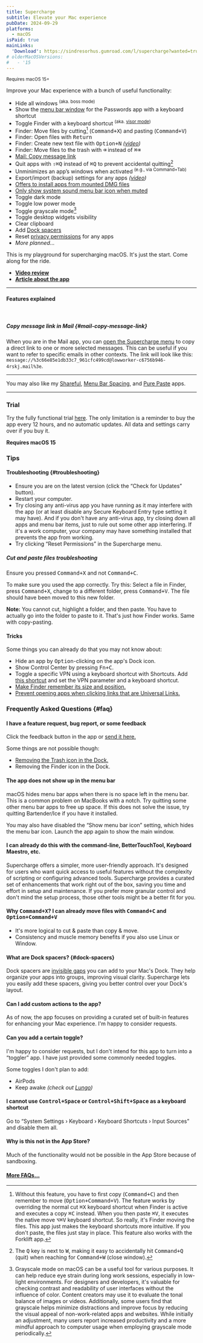 ```yaml
---
title: Supercharge
subtitle: Elevate your Mac experience
pubDate: 2024-09-29
platforms:
  - macOS
isPaid: true
mainLinks:
  'Download': https://sindresorhus.gumroad.com/l/supercharge?wanted=true
# olderMacOSVersions:
#   - '15
---
```


<sup>Requires macOS 15+</sup>

Improve your Mac experience with a bunch of useful functionality:

- Hide all windows <sup>(aka. boss mode)</sup>
- Show the [menu bar window](https://github.com/user-attachments/assets/1b8e2e12-187a-4d32-8ba3-c13f154de9e0) for the Passwords app with a keyboard shortcut
- Toggle Finder with a keyboard shortcut <sup>(aka. [visor mode](https://totalfinder.binaryage.com/visor))</sup>
- Finder: Move files by cutting[^commandx] (<kbd>Command+X</kbd>) and pasting (<kbd>Command+V</kbd>)
- Finder: Open files with <kbd>Return</kbd>
- Finder: Create new text file with <kbd>Option+N</kbd> *([video](https://github.com/user-attachments/assets/cb2c4606-12eb-4915-a64c-9b8ac3e123cf))*
- Finder: Move files to the trash with <kbd>⌫</kbd> instead of <kbd>⌘⌫</kbd>
- [Mail: Copy message link](#mail-copy-message-link)
- Quit apps with <kbd>⇧⌘Q</kbd> instead of <kbd>⌘Q</kbd> to prevent accidental quitting[^quit]
- Unminimizes an app’s windows when activated <sup>(e.g., via Command+Tab)</sup>
- Export/import (backup) settings for any apps *([video](https://github.com/user-attachments/assets/82727408-3acb-4c18-91c6-428f1e0ad8c5))*
- [Offers to install apps from mounted DMG files](https://github.com/user-attachments/assets/5ecb9b0b-5719-4382-98a0-c3316bd20a6b)
- [Only show system sound menu bar icon when muted](https://github.com/user-attachments/assets/10447e39-f288-406b-a504-6ab7b8fcf261)
- Toggle dark mode
- Toggle low power mode
- Toggle grayscale mode[^grayscale]
- Toggle desktop widgets visibility
- Clear clipboard
- Add [Dock spacers](#dock-spacers)
- Reset [privacy permissions](https://support.apple.com/en-vn/guide/mac-help/mchl211c911f/mac) for any apps
- *More planned…*

This is my playground for supercharging macOS. It's just the start. Come along for the ride.

- [**Video review**](https://www.youtube.com/watch?v=hp-WMYZQ75U)
- [**Article about the app**](https://todayonmac.com/supercharge/)

[^commandx]: Without this feature, you have to first copy (<kbd>Command+C</kbd>) and then remember to move (<kbd>Option+Command+V</kbd>). The feature works by overriding the normal cut <kbd>⌘X</kbd> keyboard shortcut when Finder is active and executes a copy <kbd>⌘C</kbd> instead. When you then paste <kbd>⌘V</kbd>, it executes the native move <kbd>⌥⌘V</kbd> keyboard shortcut. So really, it's Finder moving the files. This app just makes the keyboard shortcuts more intuitive. If you don't paste, the files just stay in place. This feature also works with the Forklift app.

[^quit]: The <kbd>Q</kbd> key is next to <kbd>W</kbd>, making it easy to accidentally hit <kbd>Command+Q</kbd> (quit) when reaching for <kbd>Command+W</kbd> (close window).

[^grayscale]: Grayscale mode on macOS can be a useful tool for various purposes. It can help reduce eye strain during long work sessions, especially in low-light environments. For designers and developers, it's valuable for checking contrast and readability of user interfaces without the influence of color. Content creators may use it to evaluate the tonal balance of images or videos. Additionally, some users find that grayscale helps minimize distractions and improve focus by reducing the visual appeal of non-work-related apps and websites. While initially an adjustment, many users report increased productivity and a more mindful approach to computer usage when employing grayscale mode periodically.

---

#### Features explained

<br>

##### Copy message link in Mail {#mail-copy-message-link}

When you are in the Mail app, you can [open the Supercharge menu](https://github.com/user-attachments/assets/5cce205b-6743-4a60-958c-074a308ccc68) to copy a direct link to one or more selected messages. This can be useful if you want to refer to specific emails in other contexts. The link will look like this: `message://%3c66e85e1db33c7_961cfc499cd@lowworker-c6756b946-4rskj.mail%3e`.

---

You may also like my [Shareful](/shareful), [Menu Bar Spacing](/menu-bar-spacing), and [Pure Paste](/pure-paste) apps.

---

### Trial

Try the fully functional trial [here](https://www.dropbox.com/scl/fi/znx46si7vbd8v2ubgyju9/Supercharge-1.4.0-trial-1730047211.zip?rlkey=n9kkih2fynwjr8qfr5gzsmewo&raw=1). The only limitation is a reminder to buy the app every 12 hours, and no automatic updates. All data and settings carry over if you buy it.

**Requires macOS 15**

### Tips

#### Troubleshooting {#troubleshooting}

- Ensure you are on the latest version (click the “Check for Updates” button).
- Restart your computer.
- Try closing any anti-virus app you have running as it may interfere with the app (or at least disable any Secure Keyboard Entry type setting it may have). And if you don't have any anti-virus app, try closing down all apps and menu bar items, just to rule out some other app interfering. If it's a work computer, your company may have something installed that prevents the app from working.
- Try clicking “Reset Permissions” in the Supercharge menu.

##### Cut and paste files troubleshooting

Ensure you pressed <kbd>Command+X</kbd> and not <kbd>Command+C</kbd>.

To make sure you used the app correctly. Try this: Select a file in Finder, press <kbd>Command+X</kbd>, change to a different folder, press <kbd>Command+V</kbd>. The file should have been moved to this new folder.

**Note:** You cannot cut, highlight a folder, and then paste. You have to actually go into the folder to paste to it. That's just how Finder works. Same with copy-pasting.

#### Tricks

Some things you can already do that you may not know about:

- Hide an app by <kbd>Option</kbd>-clicking on the app's Dock icon.
- Show Control Center by pressing <kbd>Fn+C</kbd>.
- Toggle a specific VPN using a keyboard shortcut with Shortcuts. Add [this shortcut](https://www.icloud.com/shortcuts/a0c3171fe98a4379b8197299a84b060e) and set the VPN parameter and a keyboard shortcut.
- [Make Finder remember its size and position.](https://apple.stackexchange.com/a/171274/2363)
- [Prevent opening apps when clicking links that are Universal Links.](https://lapcatsoftware.com/articles/universal-links2.html)

### Frequently Asked Questions {#faq}

#### I have a feature request, bug report, or some feedback

Click the feedback button in the app or [send it here.](https://sindresorhus.com/feedback?product=Supercharge&referrer=Website-FAQ)

Some things are not possible though:

- [Removing the Trash icon in the Dock.](https://apple.stackexchange.com/a/454812/2363)
- Removing the Finder icon in the Dock.

#### The app does not show up in the menu bar

macOS hides menu bar apps when there is no space left in the menu bar. This is a common problem on MacBooks with a notch. Try quitting some other menu bar apps to free up space. If this does not solve the issue, try quitting Bartender/Ice if you have it installed.

You may also have disabled the “Show menu bar icon” setting, which hides the menu bar icon. Launch the app again to show the main window.

#### I can already do this with the command-line, BetterTouchTool, Keyboard Maestro, etc.

Supercharge offers a simpler, more user-friendly approach. It's designed for users who want quick access to useful features without the complexity of scripting or configuring advanced tools. Supercharge provides a curated set of enhancements that work right out of the box, saving you time and effort in setup and maintenance. If you prefer more granular control and don't mind the setup process, those other tools might be a better fit for you.

#### Why <kbd>Command+X</kbd>? I can already move files with <kbd>Command+C</kbd> and <kbd>Option+Command+V</kbd>

- It's more logical to cut & paste than copy & move.
- Consistency and muscle memory benefits if you also use Linux or Window.

#### What are Dock spacers? {#dock-spacers}

Dock spacers are [invisible gaps](https://res.cloudinary.com/cpenned/image/upload/f_auto,w_auto/v1636732613/Blog/post-images/20211112-dock.jpg) you can add to your Mac's Dock. They help organize your apps into groups, improving visual clarity. Supercharge lets you easily add these spacers, giving you better control over your Dock's layout.

#### Can I add custom actions to the app?

As of now, the app focuses on providing a curated set of built-in features for enhancing your Mac experience. I'm happy to consider requests.

#### Can you add a certain toggle?

I'm happy to consider requests, but I don't intend for this app to turn into a “toggler” app. I have just provided some commonly needed toggles.

Some toggles I don't plan to add:

- AirPods
- Keep awake *(check out [Lungo](/lungo))*

#### I cannot use <kbd>Control+Space</kbd> or <kbd>Control+Shift+Space</kbd> as a keyboard shortcut

Go to “System Settings › Keyboard › Keyboard Shortcuts › Input Sources” and disable them all.

#### Why is this not in the App Store?

Much of the functionality would not be possible in the App Store because of sandboxing.

#### [More FAQs…](/apps/faq)

<!-- ### Older Versions

- [] for macOS 14

These are free for everyone but they will not run on newer macOS versions.
 -->
